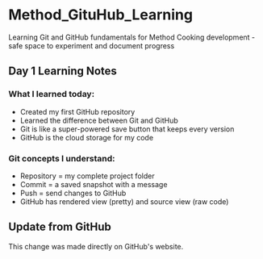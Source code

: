 # Method_GituHub_Learning
Learning Git and GitHub fundamentals for Method Cooking development - safe space to experiment and document progress

## Day 1 Learning Notes

### What I learned today:
- Created my first GitHub repository
- Learned the difference between Git and GitHub
- Git is like a super-powered save button that keeps every version
- GitHub is the cloud storage for my code

### Git concepts I understand:
- Repository = my complete project folder
- Commit = a saved snapshot with a message
- Push = send changes to GitHub
- GitHub has rendered view (pretty) and source view (raw code)


## Update from GitHub
This change was made directly on GitHub's website.
